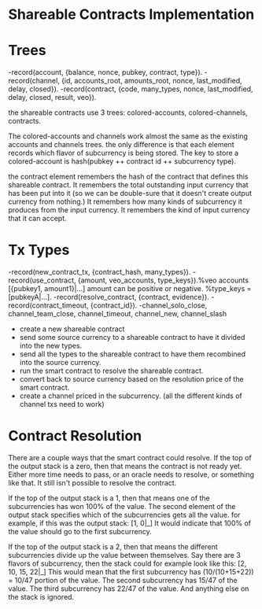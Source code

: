Shareable Contracts Implementation
=============

Trees
=========

-record(account, {balance, nonce, pubkey, contract, type}).
-record(channel, {id, accounts_root, amounts_root, nonce, last_modified, delay, closed}).
-record(contract, {code, many_types, nonce, last_modified, delay, closed, result, veo}).

the shareable contracts use 3 trees: colored-accounts, colored-channels, contracts.

The colored-accounts and channels work almost the same as the existing accounts and channels trees. the only difference is that each element records which flavor of subcurrency is being stored.
The key to store a colored-account is hash(pubkey ++ contract id ++ subcurrency type).

the contract element remembers the hash of the contract that defines this shareable contract.
It remembers the total outstanding input currency that has been put into it (so we can be double-sure that it doesn't create output currency from nothing.)
It remembers how many kinds of subcurrency it produces from the input currency.
It remembers the kind of input currency that it can accept.

Tx Types
===========

-record(new_contract_tx, {contract_hash, many_types}).
-record(use_contract, {amount, veo_accounts, type_keys}).%veo accounts [{pubkey1, amount1}|...] amount can be positive or negative.
%type_keys = [pubkeyA|...].
-record(resolve_contract, {contract, evidence}).
-record(contract_timeout, {contract_id}).
-channel_solo_close, channel_team_close, channel_timeout, channel_new, channel_slash

* create a new shareable contract
* send some source currency to a shareable contract to have it divided into the new types.
* send all the types to the shareable contract to have them recombined into the source currency.
* run the smart contract to resolve the shareable contract.
* convert back to source currency based on the resolution price of the smart contract.
* create a channel priced in the subcurrency. (all the different kinds of channel txs need to work)

Contract Resolution
===========

There are a couple ways that the smart contract could resolve.
If the top of the output stack is a zero, then that means the contract is not ready yet.
Either more time needs to pass, or an oracle needs to resolve, or something like that.
It still isn't possible to resolve the contract.

If the top of the output stack is a 1, then that means one of the subcurrencies has won 100% of the value. The second element of the output stack specifies which of the subcurrencies gets all the value.
for example, if this was the output stack: [1, 0|_]
It would indicate that 100% of the value should go to the first subcurrency.

If the top of the output stack is a 2, then that means the different subcurrencies divide up the value between themselves. Say there are 3 flavors of subcurrency, then the stack could for example look like this: [2, 10, 15, 22|_]
This would mean that the first subcurrency has (10/(10+15+22)) = 10/47 portion of the value.
The second subcurrency has 15/47 of the value.
The third subcurrency has 22/47 of the value.
And anything else on the stack is ignored.